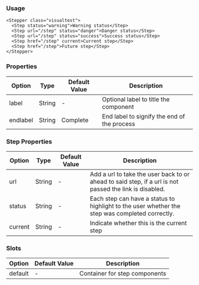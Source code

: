 ### Usage

```
<Stepper class="visualtest">
  <Step status="warning">Warning status</Step>
  <Step url="/step" status="danger">Danger status</Step>
  <Step url="/step" status="success">Success status</Step>
  <Step href="/step" current>Current step</Step>
  <Step href="/step">Future step</Step>
</Stepper>
```

### Properties

| Option | Type | Default Value | Description |
| ------ | ---- | ------------- | ----------- |
| label  | String | - | Optional label to title the component |
| endlabel  | String | Complete | End label to signify the end of the process |


### Step Properties

| Option | Type | Default Value | Description |
| ------ | ---- | ------------- | ----------- |
| url  | String | - | Add a url to take the user back to or ahead to said step, if a url is not passed the link is disabled. |
| status  | String | - | Each step can have a status to highlight to the user whether the step was completed correctly. |
| current  | String | - | Indicate whether this is the current step |

### Slots

| Option | Default Value | Description |
| ------ | ------------- | ----------- |
| default | - | Container for step components |